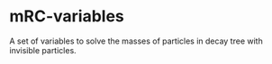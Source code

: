 # mRC-variables
A set of variables to solve the masses of particles in decay tree with invisible particles.
